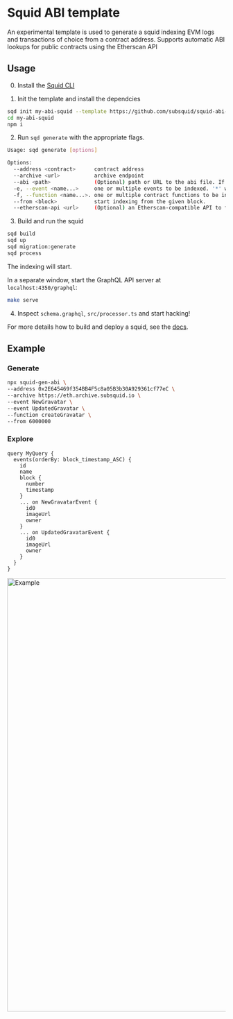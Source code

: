 # Squid ABI template

An experimental template is used to generate a squid indexing EVM logs and transactions of choice from a contract address. Supports automatic ABI lookups for public contracts using the Etherscan API

## Usage

0. Install the [Squid CLI](https://docs.subsquid.io/squid-cli/)

1. Init the template and install the dependcies

```bash
sqd init my-abi-squid --template https://github.com/subsquid/squid-abi-template
cd my-abi-squid
npm i
```

2. Run `sqd generate` with the appropriate flags.

```bash
Usage: sqd generate [options]

Options:
  --address <contract>      contract address
  --archive <url>           archive endpoint 
  --abi <path>              (Optional) path or URL to the abi file. If omitted, the Etherscan API is used.
  -e, --event <name...>     one or multiple events to be indexed. '*' will index all events
  -f, --function <name...>. one or multiple contract functions to be indexed. '*' will index all functions
  --from <block>            start indexing from the given block. 
  --etherscan-api <url>     (Optional) an Etherscan-compatible API to fetch contract ABI by a known address. Default: https://api.etherscan.io/
```

3. Build and run the squid

```bash
sqd build
sqd up
sqd migration:generate
sqd process
```
The indexing will start.

In a separate window, start the GraphQL API server at `localhost:4350/graphql`:
```bash
make serve
```

4. Inspect `schema.graphql`, `src/processor.ts` and start hacking!

For more details how to build and deploy a squid, see the [docs](https://docs.subsquid.io).

## Example
### Generate
```bash
npx squid-gen-abi \
--address 0x2E645469f354BB4F5c8a05B3b30A929361cf77eC \
--archive https://eth.archive.subsquid.io \
--event NewGravatar \
--event UpdatedGravatar \
--function createGravatar \
--from 6000000
```
### Explore
```gql
query MyQuery {
  events(orderBy: block_timestamp_ASC) {
    id
    name
    block {
      number
      timestamp
    }
    ... on NewGravatarEvent {
      id0
      imageUrl
      owner
    }
    ... on UpdatedGravatarEvent {
      id0
      imageUrl
      owner
    }
  }
}
```
<img width="1000" alt="Example" src="https://user-images.githubusercontent.com/61732514/214889375-20cd1945-0124-4924-a1dd-3f1a07ddd6ab.png">

